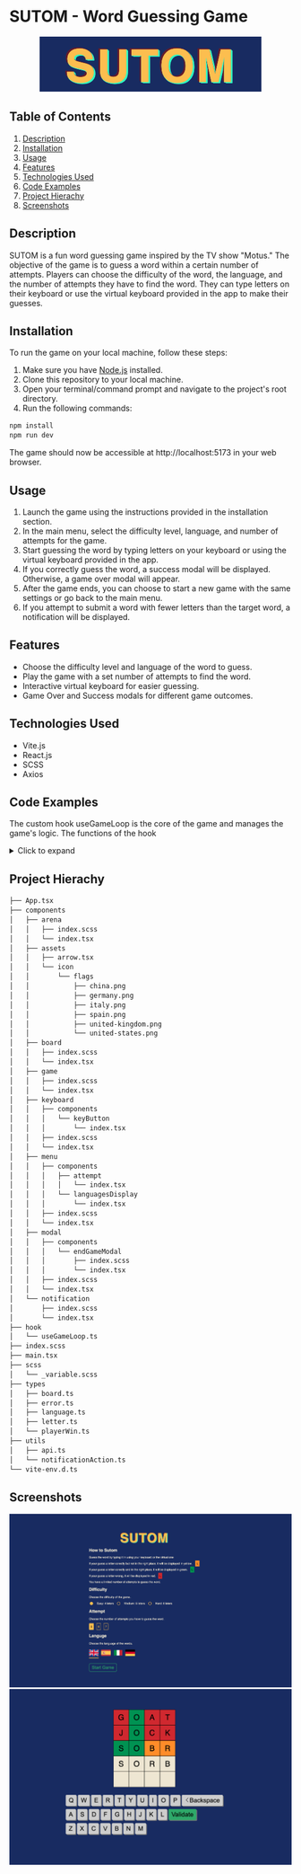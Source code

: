 # SUTOM - Word Guessing Game

<p align="center">
  <img src="screenshot/screenshot3.png" alt="Screenshot 3">
</p>

## Table of Contents

1. [Description](#description)
2. [Installation](#installation)
3. [Usage](#usage)
4. [Features](#features)
5. [Technologies Used](#technologies-used)
6. [Code Examples](#code-examples)
7. [Project Hierachy](#project-hierachy)
8. [Screenshots](#screenshots)

## Description

SUTOM is a fun word guessing game inspired by the TV show "Motus." The objective of the game is to guess a word within a certain number of attempts. Players can choose the difficulty of the word, the language, and the number of attempts they have to find the word. They can type letters on their keyboard or use the virtual keyboard provided in the app to make their guesses.

## Installation

To run the game on your local machine, follow these steps:

1. Make sure you have [Node.js](https://nodejs.org/) installed.
2. Clone this repository to your local machine.
3. Open your terminal/command prompt and navigate to the project's root directory.
4. Run the following commands:

```bash
npm install
npm run dev
```

The game should now be accessible at http://localhost:5173 in your web browser.

## Usage

1. Launch the game using the instructions provided in the installation section.
2. In the main menu, select the difficulty level, language, and number of attempts for the game.
3. Start guessing the word by typing letters on your keyboard or using the virtual keyboard provided in the app.
4. If you correctly guess the word, a success modal will be displayed. Otherwise, a game over modal will appear.
5. After the game ends, you can choose to start a new game with the same settings or go back to the main menu.
6. If you attempt to submit a word with fewer letters than the target word, a notification will be displayed.

## Features
- Choose the difficulty level and language of the word to guess.
- Play the game with a set number of attempts to find the word.
- Interactive virtual keyboard for easier guessing.
- Game Over and Success modals for different game outcomes.

## Technologies Used
- Vite.js
- React.js
- SCSS
- Axios


## Code Examples

The custom hook useGameLoop is the core of the game and manages the game's logic. 
The functions of the hook

<details>
<summary>Click to expand</summary>

```js
   const handleKeyDown = (e: KeyboardEvent) => {
        if (e.key === 'Backspace') {
            playerDel();
        }
        else if (e.key === 'Enter') {
            playerSubmit();
        }
        else if (/^[a-zA-Z]$/.test(e.key)) {
            playerPlay(e.key.toUpperCase());
        }
    }

    const playerPlay = (letter: string) => {
        setGameSettings((prev: defaultGameSettingsType) => {
            const newBoard = [...prev.board];
            const row = [...newBoard[prev.currentAttempt - 1]];
            const lastKeyPlayedIndex = row.findIndex((item: letter) => item.letter === '');
            if (lastKeyPlayedIndex !== -1) {
                row[lastKeyPlayedIndex].letter = letter;
                newBoard[prev.currentAttempt - 1] = row;
            }
            return {
                ...prev,
                board: newBoard
            }
        });
    }

    const playerDel = () => {
        setGameSettings((prev: defaultGameSettingsType) => {
            const newBoard = [...prev.board];
            const currentRow = newBoard[prev.currentAttempt - 1];
            const lastKeyPlayedIndex = currentRow.findIndex((letter: letter) => letter.letter === '');

            if (lastKeyPlayedIndex !== 0) {
                lastKeyPlayedIndex === -1
                    ? currentRow[currentRow.length - 1].letter = ''
                    : currentRow[lastKeyPlayedIndex - 1].letter = '';

                newBoard[gameSettings.currentAttempt - 1] = currentRow;
            }
            return {
                ...prev,
                board: newBoard
            };
        });
    }


    const playerSubmit = () => {
        const word = gameSettings.board[gameSettings.currentAttempt - 1].map((letter: letter) => letter.letter).join('');
        if (word.length < gameSettings.currentWord.length) {
            setError(() => ERROR.NOT_ENOUGH_LETTERS);
            return;
        }
        if (word === gameSettings.currentWord) {
            setGameSettings((prev: defaultGameSettingsType) => ({
                ...prev,
                playerWin: PLAYER_WIN.WIN
            }));
        }
        else {
            const splittedWord = gameSettings.currentWord.split('');
            const row = gameSettings.board[gameSettings.currentAttempt - 1].map((letter, index) => {
                const existedLetterIndex = splittedWord.findIndex((item) => item === letter.letter);
                if (existedLetterIndex !== -1 && index === existedLetterIndex) {
                    splittedWord[existedLetterIndex] = '';
                    letter.isCorrect = LETTER.CORRECT;
                }
                else if (existedLetterIndex !== -1 && index !== existedLetterIndex) {
                    splittedWord[existedLetterIndex] = '';
                    letter.isCorrect = LETTER.WRONG_PLACE;
                }
                else {
                    letter.isCorrect = LETTER.INCORRECT;
                }
                return letter;
            })
            setGameSettings((prev: defaultGameSettingsType) => {
                const newBoard = [...prev.board];
                newBoard[prev.currentAttempt - 1] = row;
                return {
                    ...prev,
                    board: newBoard,
                    currentAttempt: prev.currentAttempt + 1
                }
            })
        }
    }
    const startGame = async (
        difficulty: number,
        language: languageNameType,
        attempt: number) => {

        const data = await api(difficulty, language, attempt);
        const wordLength = data.length;
        const newBoard: board = Array.from({ length: attempt }, () =>
            Array.from({ length: wordLength }, () => ({ letter: '', isCorrect: LETTER.UNSET }))
        );
        setGameSettings(() => ({
            difficulty,
            language,
            attempt,
            board: newBoard,
            playerWin: PLAYER_WIN.DEFAULT,
            currentAttempt: 1,
            currentWord: data.toUpperCase(),
            maxAttempt: attempt,
        }));
        setGameStarted(() => true);
    }

    const restartGame = () => {
        startGame(gameSettings.difficulty, gameSettings.language, gameSettings.attempt);
    }

    const stopGame = () => {
        setGameStarted(() => false);
    }
```
</details>

## Project Hierachy

```bash
├── App.tsx
├── components
│   ├── arena
│   │   ├── index.scss
│   │   └── index.tsx
│   ├── assets
│   │   ├── arrow.tsx
│   │   └── icon
│   │       └── flags
│   │           ├── china.png
│   │           ├── germany.png
│   │           ├── italy.png
│   │           ├── spain.png
│   │           ├── united-kingdom.png
│   │           └── united-states.png
│   ├── board
│   │   ├── index.scss
│   │   └── index.tsx
│   ├── game
│   │   ├── index.scss
│   │   └── index.tsx
│   ├── keyboard
│   │   ├── components
│   │   │   └── keyButton
│   │   │       └── index.tsx
│   │   ├── index.scss
│   │   └── index.tsx
│   ├── menu
│   │   ├── components
│   │   │   ├── attempt
│   │   │   │   └── index.tsx
│   │   │   └── languagesDisplay
│   │   │       └── index.tsx
│   │   ├── index.scss
│   │   └── index.tsx
│   ├── modal
│   │   ├── components
│   │   │   └── endGameModal
│   │   │       ├── index.scss
│   │   │       └── index.tsx
│   │   ├── index.scss
│   │   └── index.tsx
│   └── notification
│       ├── index.scss
│       └── index.tsx
├── hook
│   └── useGameLoop.ts
├── index.scss
├── main.tsx
├── scss
│   └── _variable.scss
├── types
│   ├── board.ts
│   ├── error.ts
│   ├── language.ts
│   ├── letter.ts
│   └── playerWin.ts
├── utils
│   ├── api.ts
│   └── notificationAction.ts
└── vite-env.d.ts
```

## Screenshots

![](screenshot/screenshot1.png)
![](screenshot/screenshot2.png)



